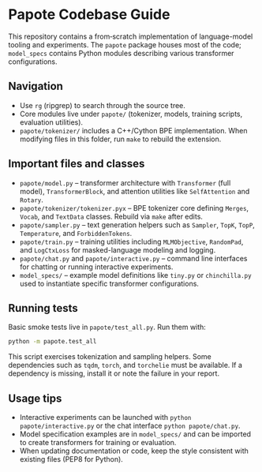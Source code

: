 # Papote Codebase Guide

This repository contains a from‑scratch implementation of language-model tooling
and experiments. The `papote` package houses most of the code; `model_specs`
contains Python modules describing various transformer configurations.

## Navigation
- Use `rg` (ripgrep) to search through the source tree.
- Core modules live under `papote/` (tokenizer, models, training scripts,
  evaluation utilities).
- `papote/tokenizer/` includes a C++/Cython BPE implementation. When modifying
  files in this folder, run `make` to rebuild the extension.

## Important files and classes
- `papote/model.py` – transformer architecture with `Transformer` (full model),
  `TransformerBlock`, and attention utilities like `SelfAttention` and
  `Rotary`.
- `papote/tokenizer/tokenizer.pyx` – BPE tokenizer core defining `Merges`,
  `Vocab`, and `TextData` classes. Rebuild via `make` after edits.
- `papote/sampler.py` – text generation helpers such as `Sampler`, `TopK`,
  `TopP`, `Temperature`, and `ForbiddenTokens`.
- `papote/train.py` – training utilities including `MLMObjective`,
  `RandomPad`, and `LogCtxLoss` for masked-language modeling and logging.
- `papote/chat.py` and `papote/interactive.py` – command line interfaces for
  chatting or running interactive experiments.
- `model_specs/` – example model definitions like `tiny.py` or `chinchilla.py`
  used to instantiate specific transformer configurations.

## Running tests
Basic smoke tests live in `papote/test_all.py`. Run them with:

```bash
python -m papote.test_all
```

This script exercises tokenization and sampling helpers. Some dependencies such
as `tqdm`, `torch`, and `torchelie` must be available. If a dependency is
missing, install it or note the failure in your report.

## Usage tips
- Interactive experiments can be launched with `python papote/interactive.py` or
  the chat interface `python papote/chat.py`.
- Model specification examples are in `model_specs/` and can be imported to
  create transformers for training or evaluation.
- When updating documentation or code, keep the style consistent with existing
  files (PEP8 for Python).


